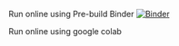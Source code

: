 Run online using Pre-build Binder
[![Binder](https://mybinder.org/badge_logo.svg)](https://mybinder.org/v2/gh/jwjeremy/ESSC2030_lec11/master)

Run online using google colab
